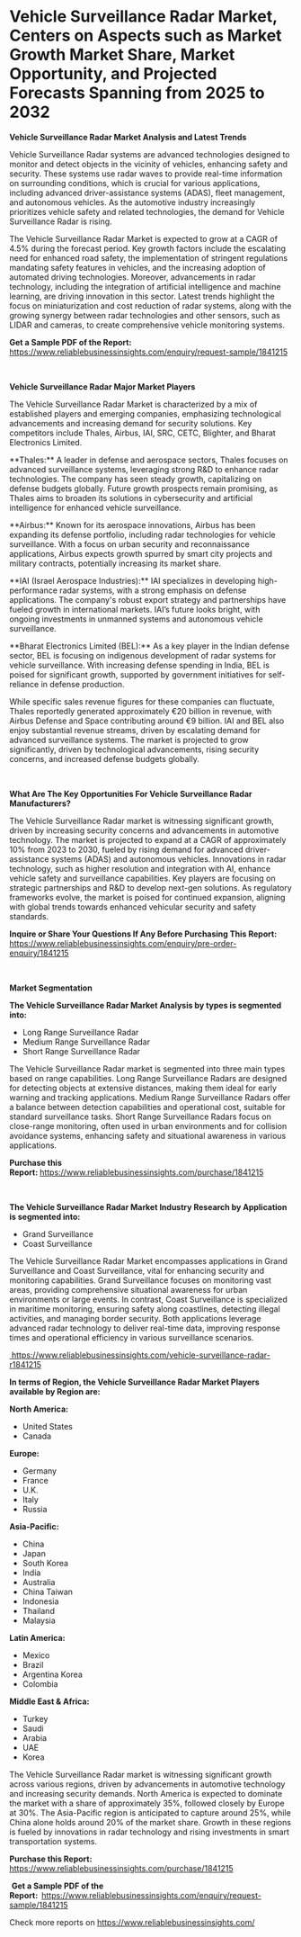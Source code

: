 <p><h1>Vehicle Surveillance Radar Market, Centers on Aspects such as Market Growth Market Share, Market Opportunity, and Projected Forecasts Spanning from 2025 to 2032</h1></p><p><strong>Vehicle Surveillance Radar Market Analysis and Latest Trends</strong></p>
<p><p>Vehicle Surveillance Radar systems are advanced technologies designed to monitor and detect objects in the vicinity of vehicles, enhancing safety and security. These systems use radar waves to provide real-time information on surrounding conditions, which is crucial for various applications, including advanced driver-assistance systems (ADAS), fleet management, and autonomous vehicles. As the automotive industry increasingly prioritizes vehicle safety and related technologies, the demand for Vehicle Surveillance Radar is rising.</p><p>The Vehicle Surveillance Radar Market is expected to grow at a CAGR of 4.5% during the forecast period. Key growth factors include the escalating need for enhanced road safety, the implementation of stringent regulations mandating safety features in vehicles, and the increasing adoption of automated driving technologies. Moreover, advancements in radar technology, including the integration of artificial intelligence and machine learning, are driving innovation in this sector. Latest trends highlight the focus on miniaturization and cost reduction of radar systems, along with the growing synergy between radar technologies and other sensors, such as LIDAR and cameras, to create comprehensive vehicle monitoring systems.</p></p>
<p><strong>Get a Sample PDF of the Report:&nbsp;</strong> <a href="https://www.reliablebusinessinsights.com/enquiry/request-sample/1841215?utm_campaign=2811&utm_medium=2&utm_source=Github&utm_content=ia&utm_term=12042025&utm_id=vehicle-surveillance-radar">https://www.reliablebusinessinsights.com/enquiry/request-sample/1841215</a></p>
<p>&nbsp;</p>
<p><strong>Vehicle Surveillance Radar Major Market Players</strong></p>
<p><p>The Vehicle Surveillance Radar Market is characterized by a mix of established players and emerging companies, emphasizing technological advancements and increasing demand for security solutions. Key competitors include Thales, Airbus, IAI, SRC, CETC, Blighter, and Bharat Electronics Limited.</p><p>**Thales:** A leader in defense and aerospace sectors, Thales focuses on advanced surveillance systems, leveraging strong R&D to enhance radar technologies. The company has seen steady growth, capitalizing on defense budgets globally. Future growth prospects remain promising, as Thales aims to broaden its solutions in cybersecurity and artificial intelligence for enhanced vehicle surveillance.</p><p>**Airbus:** Known for its aerospace innovations, Airbus has been expanding its defense portfolio, including radar technologies for vehicle surveillance. With a focus on urban security and reconnaissance applications, Airbus expects growth spurred by smart city projects and military contracts, potentially increasing its market share.</p><p>**IAI (Israel Aerospace Industries):** IAI specializes in developing high-performance radar systems, with a strong emphasis on defense applications. The company's robust export strategy and partnerships have fueled growth in international markets. IAI’s future looks bright, with ongoing investments in unmanned systems and autonomous vehicle surveillance.</p><p>**Bharat Electronics Limited (BEL):** As a key player in the Indian defense sector, BEL is focusing on indigenous development of radar systems for vehicle surveillance. With increasing defense spending in India, BEL is poised for significant growth, supported by government initiatives for self-reliance in defense production.</p><p>While specific sales revenue figures for these companies can fluctuate, Thales reportedly generated approximately €20 billion in revenue, with Airbus Defense and Space contributing around €9 billion. IAI and BEL also enjoy substantial revenue streams, driven by escalating demand for advanced surveillance systems. The market is projected to grow significantly, driven by technological advancements, rising security concerns, and increased defense budgets globally.</p></p>
<p>&nbsp;</p>
<p><strong>What Are The Key Opportunities For Vehicle Surveillance Radar Manufacturers?</strong></p>
<p><p>The Vehicle Surveillance Radar market is witnessing significant growth, driven by increasing security concerns and advancements in automotive technology. The market is projected to expand at a CAGR of approximately 10% from 2023 to 2030, fueled by rising demand for advanced driver-assistance systems (ADAS) and autonomous vehicles. Innovations in radar technology, such as higher resolution and integration with AI, enhance vehicle safety and surveillance capabilities. Key players are focusing on strategic partnerships and R&D to develop next-gen solutions. As regulatory frameworks evolve, the market is poised for continued expansion, aligning with global trends towards enhanced vehicular security and safety standards.</p></p>
<p><strong>Inquire or Share Your Questions If Any Before Purchasing This Report:</strong> <a href="https://www.reliablebusinessinsights.com/enquiry/pre-order-enquiry/1841215?utm_campaign=2811&utm_medium=2&utm_source=Github&utm_content=ia&utm_term=12042025&utm_id=vehicle-surveillance-radar">https://www.reliablebusinessinsights.com/enquiry/pre-order-enquiry/1841215</a></p>
<p>&nbsp;</p>
<p><strong>Market Segmentation</strong></p>
<p><strong>The Vehicle Surveillance Radar Market Analysis by types is segmented into:</strong></p>
<p><ul><li>Long Range Surveillance Radar</li><li>Medium Range Surveillance Radar</li><li>Short Range Surveillance Radar</li></ul></p>
<p><p>The Vehicle Surveillance Radar market is segmented into three main types based on range capabilities. Long Range Surveillance Radars are designed for detecting objects at extensive distances, making them ideal for early warning and tracking applications. Medium Range Surveillance Radars offer a balance between detection capabilities and operational cost, suitable for standard surveillance tasks. Short Range Surveillance Radars focus on close-range monitoring, often used in urban environments and for collision avoidance systems, enhancing safety and situational awareness in various applications.</p></p>
<p><strong>Purchase this Report:&nbsp;</strong><a href="https://www.reliablebusinessinsights.com/purchase/1841215?utm_campaign=2811&utm_medium=2&utm_source=Github&utm_content=ia&utm_term=12042025&utm_id=vehicle-surveillance-radar">https://www.reliablebusinessinsights.com/purchase/1841215</a></p>
<p>&nbsp;</p>
<p><strong>The Vehicle Surveillance Radar Market Industry Research by Application is segmented into:</strong></p>
<p><ul><li>Grand Surveillance</li><li>Coast Surveillance</li></ul></p>
<p><p>The Vehicle Surveillance Radar Market encompasses applications in Grand Surveillance and Coast Surveillance, vital for enhancing security and monitoring capabilities. Grand Surveillance focuses on monitoring vast areas, providing comprehensive situational awareness for urban environments or large events. In contrast, Coast Surveillance is specialized in maritime monitoring, ensuring safety along coastlines, detecting illegal activities, and managing border security. Both applications leverage advanced radar technology to deliver real-time data, improving response times and operational efficiency in various surveillance scenarios.</p></p>
<p><a href="https://www.reliablebusinessinsights.com/vehicle-surveillance-radar-r1841215?utm_campaign=2811&utm_medium=2&utm_source=Github&utm_content=ia&utm_term=12042025&utm_id=vehicle-surveillance-radar">&nbsp;https://www.reliablebusinessinsights.com/vehicle-surveillance-radar-r1841215</a></p>
<p><strong>In terms of Region, the Vehicle Surveillance Radar Market Players available by Region are:</strong></p>
<p>
    <p> <strong> North America: </strong>
        <ul>
            <li>United States</li>
            <li>Canada</li>
        </ul>
        </p> 
    <p> <strong> Europe: </strong>
        <ul>
            <li>Germany</li>
            <li>France</li>
            <li>U.K.</li>
            <li>Italy</li>
            <li>Russia</li>
        </ul>
        </p> 
    <p> <strong> Asia-Pacific: </strong>
        <ul>
            <li>China</li>
            <li>Japan</li>
            <li>South Korea</li>
            <li>India</li>
            <li>Australia</li>
            <li>China Taiwan</li>
            <li>Indonesia</li>
            <li>Thailand</li>
            <li>Malaysia</li>
        </ul>
        </p> 
    <p> <strong> Latin America: </strong>
        <ul>
            <li>Mexico</li>
            <li>Brazil</li>
            <li>Argentina Korea</li>
            <li>Colombia</li>
        </ul>
        </p> 
    <p> <strong> Middle East & Africa: </strong>
        <ul>
            <li>Turkey</li>
            <li>Saudi</li>
            <li>Arabia</li>
            <li>UAE</li>
            <li>Korea</li>
        </ul>
    </p>
    </p>
<p><p>The Vehicle Surveillance Radar market is witnessing significant growth across various regions, driven by advancements in automotive technology and increasing security demands. North America is expected to dominate the market with a share of approximately 35%, followed closely by Europe at 30%. The Asia-Pacific region is anticipated to capture around 25%, while China alone holds around 20% of the market share. Growth in these regions is fueled by innovations in radar technology and rising investments in smart transportation systems.</p></p>
<p><strong>Purchase this Report: </strong><a href="https://www.reliablebusinessinsights.com/purchase/1841215?utm_campaign=2811&utm_medium=2&utm_source=Github&utm_content=ia&utm_term=12042025&utm_id=vehicle-surveillance-radar">https://www.reliablebusinessinsights.com/purchase/1841215</a></p>
<p>&nbsp;<strong>Get a Sample PDF of the Report:&nbsp;&nbsp;</strong><a href="https://www.reliablebusinessinsights.com/enquiry/request-sample/1841215?utm_campaign=2811&utm_medium=2&utm_source=Github&utm_content=ia&utm_term=12042025&utm_id=vehicle-surveillance-radar">https://www.reliablebusinessinsights.com/enquiry/request-sample/1841215</a></p>
<p><strong></strong></p>
<p>Check more reports on <a href="https://www.reliablebusinessinsights.com/?utm_campaign=2811&utm_medium=2&utm_source=Github&utm_content=ia&utm_term=12042025&utm_id=vehicle-surveillance-radar">https://www.reliablebusinessinsights.com/</a></p>